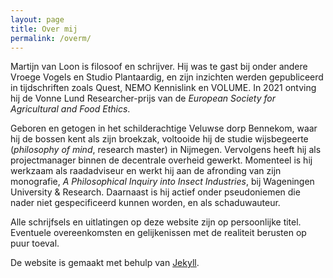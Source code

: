 ```yaml
---
layout: page
title: Over mij
permalink: /overm/
---
```

Martijn van Loon is filosoof en schrijver. Hij was te gast bij onder andere Vroege Vogels en Studio Plantaardig, en zijn inzichten werden gepubliceerd in tijdschriften zoals Quest, NEMO Kennislink en VOLUME. In 2021 ontving hij de Vonne Lund Researcher-prijs van de *European Society for Agricultural and Food Ethics*.

Geboren en getogen in het schilderachtige Veluwse dorp Bennekom, waar hij de bossen kent als zijn broekzak, voltooide hij de studie wijsbegeerte (*philosophy of mind*, research master) in Nijmegen. Vervolgens heeft hij als projectmanager binnen de decentrale overheid gewerkt. Momenteel is hij werkzaam als raadadviseur en werkt hij aan de afronding van zijn monografie, *A Philosophical Inquiry into Insect Industries*, bij Wageningen University & Research. Daarnaast is hij actief onder pseudoniemen die nader niet gespecificeerd kunnen worden, en als schaduwauteur.

Alle schrijfsels en uitlatingen op deze website zijn op persoonlijke titel. Eventuele overeenkomsten en gelijkenissen met de realiteit berusten op puur toeval.

De website is gemaakt met behulp van [Jekyll](https://jekyllrb.com/).
